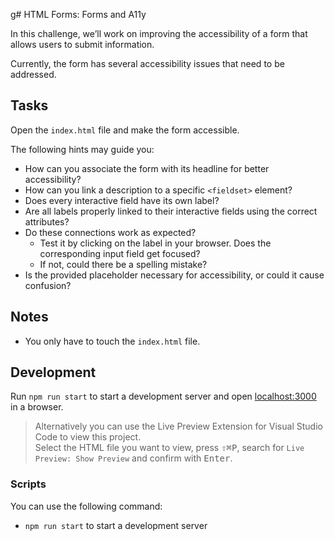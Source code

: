g# HTML Forms: Forms and A11y

In this challenge, we’ll work on improving the accessibility of a form that allows users to submit information.

Currently, the form has several accessibility issues that need to be addressed.

## Tasks

Open the `index.html` file and make the form accessible.

The following hints may guide you:

- How can you associate the form with its headline for better accessibility?
- How can you link a description to a specific `<fieldset>` element?
- Does every interactive field have its own label?
- Are all labels properly linked to their interactive fields using the correct attributes?
- Do these connections work as expected?
  - Test it by clicking on the label in your browser. Does the corresponding input field get focused?
  - If not, could there be a spelling mistake?
- Is the provided placeholder necessary for accessibility, or could it cause confusion?

## Notes

- You only have to touch the `index.html` file.

## Development

Run `npm run start` to start a development server and open [localhost:3000](http://localhost:3000) in a browser.

> Alternatively you can use the Live Preview Extension for Visual Studio Code to view this project.  
> Select the HTML file you want to view, press <kbd>⇧</kbd><kbd>⌘</kbd><kbd>P</kbd>, search for `Live Preview: Show Preview` and confirm with <kbd>Enter</kbd>.

### Scripts

You can use the following command:

- `npm run start` to start a development server
